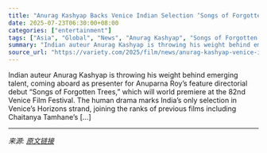 ```yaml
---
title: "Anurag Kashyap Backs Venice Indian Selection ‘Songs of Forgotten Trees’ (EXCLUSIVE)"
date: 2025-07-23T06:30:00+08:00
categories: ["entertainment"]
tags: ["Asia", "Global", "News", "Anurag Kashyap", "Songs of Forgotten Trees", "Venice Film Festival"]
summary: "Indian auteur Anurag Kashyap is throwing his weight behind emerging talent, coming aboard as presenter for Anuparna Roy&#8217;s feature directorial debut &#8220;Songs of Forgotten Trees,&#8221; which "
source_url: "https://variety.com/2025/film/news/anurag-kashyap-venice-indian-selection-songs-of-forgotten-trees-1236467599/"
---
```


Indian auteur Anurag Kashyap is throwing his weight behind emerging talent, coming aboard as presenter for Anuparna Roy&#8217;s feature directorial debut &#8220;Songs of Forgotten Trees,&#8221; which will world premiere at the 82nd Venice Film Festival. The human drama marks India&#8217;s only selection in Venice&#8217;s Horizons strand, joining the ranks of previous films including Chaitanya Tamhane&#8217;s [&#8230;]

---

*来源: [原文链接](https://variety.com/2025/film/news/anurag-kashyap-venice-indian-selection-songs-of-forgotten-trees-1236467599/)*
